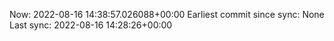 Now: 2022-08-16 14:38:57.026088+00:00 Earliest commit since sync: None Last sync: 2022-08-16 14:28:26+00:00
